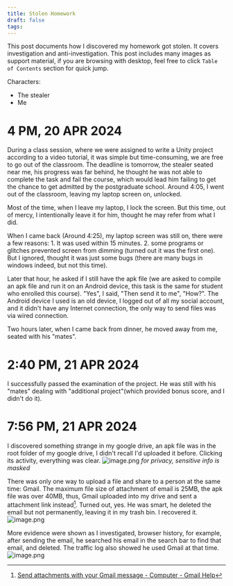 ```yaml
---
title: Stolen Homework
draft: false
tags:
---
```

 This post documents how I discovered my homework got stolen. It covers investigation and anti-investigation. This post includes many images as support material, if you are browsing with desktop, feel free to click `Table of Contents` section for quick jump.

Characters: 
- The stealer
- Me

# 4 PM, 20 APR 2024

During a class session, where we were assigned to write a Unity project according to a video tutorial, it was simple but time-consuming, we are free to go out of the classroom. The deadline is tomorrow, the stealer seated near me, his progress was far behind, he thought he was not able to complete the task and fail the course, which would lead him failing to get the chance to get admitted by the postgraduate school. Around 4:05, I went out of the classroom, leaving my laptop screen on, unlocked.

Most of the time, when I leave my laptop, I lock the screen. But this time, out of mercy, I intentionally leave it for him, thought he may refer from what I did.

When I came back (Around 4:25), my laptop screen was still on, there were a few reasons: 1. It was used within 15 minutes. 2. some programs or glitches prevented screen from dimming (turned out it was the first one). But I ignored, thought it was just some bugs (there are many bugs in windows indeed, but not this time).

Later that hour, he asked if I still have the apk file (we are asked to compile an apk file and run it on an Android device, this task is the same for student who enrolled this course). "Yes", I said, "Then send it to me", "How?". The Android device I used is an old device, I logged out of all my social account, and it didn't have any Internet connection, the only way to send files was via wired connection. 

Two hours later, when I came back from dinner, he moved away from me, seated with his "mates".

# 2:40 PM, 21 APR 2024
I successfully passed the examination of the project. He was still with his "mates" dealing with "additional project"(which provided bonus score, and I didn't do it).

# 7:56 PM, 21 APR 2024
I discovered something strange in my google drive, an apk file was in the root folder of my google drive, I didn't recall I'd uploaded it before. Clicking its activity, everything was clear.
![image.png](https://pub-b7259f73aa5840209c979dded8c55365.r2.dev/2025/02/e275794bc8c609278c60792bf2d70b7a637.png)
*for privacy, sensitive info is masked*

There was only one way to upload a file and share to a person at the same time: Gmail. The maximum file size of attachment of email is 25MB, the apk file was over 40MB, thus, Gmail uploaded into my drive and sent a attachment link instead[^1]. Turned out, yes. He was smart, he deleted the email but not permanently, leaving it in my trash bin. I recovered it.
![image.png](https://pub-b7259f73aa5840209c979dded8c55365.r2.dev/2025/02/d639adb2d801592df94e02a1bc1ecd72081.png)

More evidence were shown as I investigated, browser history, for example, after sending the email, he searched his email in the search bar to find that email, and deleted. The traffic log also showed he used Gmail at that time.
![image.png](https://pub-b7259f73aa5840209c979dded8c55365.r2.dev/2025/02/6e5834387f7a5399b4143924595a3562462.png)




[^1]: [Send attachments with your Gmail message - Computer - Gmail Help](https://support.google.com/mail/answer/6584#zippy=%2Cattachment-size-limit)
